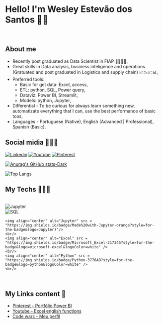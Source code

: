 
# Hello! I'm Wesley Estevão dos Santos 👍🏽
<br/>

## About me
- Recently post graduated as Data Scientist in FIAP 👨🏼‍🎓🚀, <br/>
- Great skills in Data analysis, business inteligence and operations (Gratuated and post graduated in Logistics and supply chain) 📈📉💹📊, <br/>
- Preferred tools:
  - Basic for get data: Excel, access,
  - ETL: python, SQL, Power query,
  - Dataviz: Power BI, Streamlit,
  - Models: python, Jupyter,
- Differential - To be curious for always learn something new, automatizate everything that I can, use the best performance of basic toos,
- Languages - Portuguese (Native), English (Advanced | Professional), Spanish (Basic). <br/> 


## Social midia 🙋🏽‍♂️
[![Linkedin](https://img.shields.io/badge/LinkedIn-0077B5?style=for-the-badge&logo=linkedin&logoColor=white)](https://www.linkedin.com/in/wesleyesantos) [![Youtube](https://img.shields.io/badge/YouTube-FF0000?style=for-the-badge&logo=youtube&logoColor=white)](https://www.youtube.com/@excelinfo8516) [![Pinterest](https://img.shields.io/badge/Pinterest-%23E60023.svg?&style=for-the-badge&logo=Pinterest&logoColor=white)](https://br.pinterest.com/wesleyesantos1)

[![Anurag's GitHub stats-Dark](https://github-readme-stats.vercel.app/api?username=wesleyesantos&show_icons=true&theme=dark#gh-dark-mode-only)](https://github.com/wesleyesantos/github-readme-stats#gh-dark-mode-only)

![Top Langs](https://github-readme-stats.vercel.app/api/top-langs/?username=wesleyesantos&layout=compact)

## My Techs 👨🏽‍💻
<div styles="display: inline_block"><br/>
     <img align="center" alt="Jupyter" src = "http://ForTheBadge.com/images/badges/built-with-science.svg"/>
    <br/>
    <img align="center" alt="SQL" src = "https://img.shields.io/badge/Microsoft_SQL_Server-CC2927?style=for-the-badge&logo=microsoft-sql-server&logoColor=white)" />
    <br/>

    <img align="center" alt="Jupyter" src = "https://img.shields.io/badge/Made%20with-Jupyter-orange?style=for-the-badge&logo=Jupyter)"/>
    <br/>
    <img align="center" alt="Excel" src = "https://img.shields.io/badge/Microsoft_Excel-217346?style=for-the-badge&logo=microsoft-excel&logoColor=white" />
    <br/>
    <img align="center" alt="Python" src = "https://img.shields.io/badge/Python-3776AB?style=for-the-badge&logo=python&logoColor=white" />
    <br/>
       
    	
    
</div><br/>

## My Links content 🔗
- [Pinterest - Portfólio Power BI](https://br.pinterest.com/pin/356417758024611034/)<br/>
- [Youtube - Excel english functions](https://www.youtube.com/playlist?list=PLK98pO8bR0XLvhIHXC6cJBx6cqcV4w3zv)<br/>
- [Code wars - Meu perfil](https://www.codewars.com/users/wesleyesantos)<br/>

